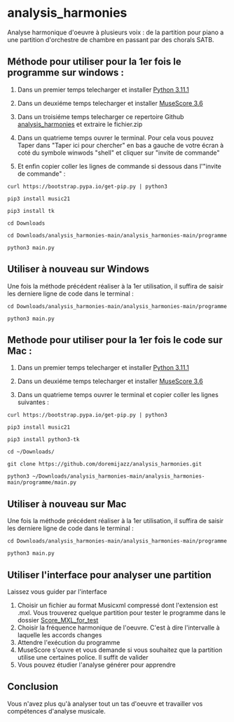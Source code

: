 # analysis_harmonies
Analyse harmonique d'oeuvre à plusieurs voix : de la partition pour piano a une partition d'orchestre de chambre en passant par des chorals SATB.

Méthode pour utiliser pour la 1er fois le programme sur windows :
------------------------------------------

1. Dans un premier temps telecharger et installer [Python 3.11.1](https://www.python.org/ftp/python/3.11.1/python-3.11.1-amd64.exe "Python 3.11.1")

2. Dans un deuxiéme temps telecharger et installer [MuseScore 3.6](https://ftp.osuosl.org/pub/musescore-nightlies/windows/3x/stable/MuseScore-3.6.2.548021803-x86.paf.exe "MuseScore 3.6")

3. Dans un troisiéme temps telecharger ce repertoire Github [analysis_harmonies](https://github.com/doremijazz/analysis_harmonies/archive/refs/heads/main.zip "Analysis harmonie") et extraire le fichier.zip

3. Dans un quatrieme temps ouvrer le terminal. Pour cela vous pouvez Taper dans "Taper ici pour chercher" en bas a gauche de votre écran à coté
du symbole winwods "shell" et cliquer sur "invite de commande"

4. Et enfin copier coller les lignes de commande si dessous dans l'"invite de commande" :

``curl https://bootstrap.pypa.io/get-pip.py | python3``

``pip3 install music21``

``pip3 install tk``

``cd Downloads``

``cd Downloads/analysis_harmonies-main/analysis_harmonies-main/programme``

``python3 main.py``

Utiliser à nouveau sur Windows
-----------------------------------------

Une fois la méthode précédent réaliser à la 1er utilisation, il suffira de saisir les derniere ligne de code dans le terminal :

``cd Downloads/analysis_harmonies-main/analysis_harmonies-main/programme``

``python3 main.py``

Methode pour utiliser pour la 1er fois le code sur Mac :
------------------------------------------
1. Dans un premier temps telecharger et installer [Python 3.11.1](https://www.python.org/ftp/python/3.11.1/python-3.11.1-amd64.exe "Python 3.11.1")

2. Dans un deuxiéme temps telecharger et installer [MuseScore 3.6](https://ftp.osuosl.org/pub/musescore-nightlies/windows/3x/stable/MuseScore-3.6.2.548021803-x86.paf.exe "MuseScore 3.6")

3. Dans un quatrieme temps ouvrer le terminal et copier coller les lignes suivantes :

``curl https://bootstrap.pypa.io/get-pip.py | python3``

``pip3 install music21``

`` pip3 install python3-tk ``

``cd ~/Downloads/``

``git clone https://github.com/doremijazz/analysis_harmonies.git``

``python3 ~/Downloads/analysis_harmonies-main/analysis_harmonies-main/programme/main.py``

Utiliser à nouveau sur Mac
-----------------------------------------
Une fois la méthode précédent réaliser à la 1er utilisation, il suffira de saisir les derniere ligne de code dans le terminal :

``cd Downloads/analysis_harmonies-main/analysis_harmonies-main/programme``

``python3 main.py``

Utiliser l'interface pour analyser une partition
--------------------------------------------
Laissez vous guider par l'interface

1. Choisir un fichier au format Musicxml compressé dont l'extension est .mxl. Vous trouverez quelque partition pour tester le programme dans le dossier [Score_MXL_for_test](https://github.com/doremijazz/analysis_harmonies/tree/main/Score_MXL_for_test "Partition .mxl")
2. Choisir la fréquence harmonique de l'oeuvre. C'est à dire l'intervalle à laquelle les accords changes
3. Attendre l'exécution du programme
4. MuseScore s'ouvre et vous demande si vous souhaitez que la partition utilise une certaines police. Il suffit de valider
5. Vous pouvez étudier l'analyse générer pour apprendre 

Conclusion
-------------------------------------------

Vous n'avez plus qu'à analyser tout un tas d'oeuvre et travailler vos compétences d'analyse musicale.

